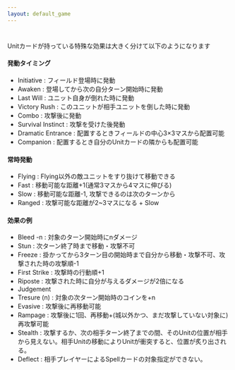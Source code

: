 ```yaml
---
layout: default_game
---
```


# 


Unitカードが持っている特殊な効果は大きく分けて以下のようになります
#### 発動タイミング
- Initiative : フィールド登場時に発動
- Awaken : 登場してから次の自分ターン開始時に発動
- Last Will : ユニット自身が倒れた時に発動
- Victory Rush : このユニットが相手ユニットを倒した時に発動
- Combo : 攻撃後に発動
- Survival Instinct : 攻撃を受けた後発動
- Dramatic Entrance : 配置するときフィールドの中心3×3マスから配置可能
- Companion : 配置するとき自分のUnitカードの隣からも配置可能

#### 常時発動
- Flying : Flying以外の敵ユニットをすり抜けて移動できる
- Fast : 移動可能な距離+1(通常3マスから4マスに伸びる)
- Slow : 移動可能な距離-1, 攻撃できるのは次のターンから
- Ranged : 攻撃可能な距離が2~3マスになる + Slow

#### 効果の例
- Bleed -n : 対象のターン開始時にnダメージ
- Stun : 次ターン終了時まで移動・攻撃不可
- Freeze : 掛かってから3ターン目の開始時まで自分から移動・攻撃不可、攻撃された時の攻撃順-1
- First Strike : 攻撃時の行動順+1
- Riposte : 攻撃された時に自分が与えるダメージが2倍になる
- Judgement
- Tresure (n) : 対象の次ターン開始時のコインを+n
- Evasive : 攻撃後に再移動可能
- Rampage : 攻撃後に1回、再移動+(城以外かつ、まだ攻撃していない対象に)再攻撃可能
- Stealth : 攻撃するか、次の相手ターン終了までの間、そのUnitの位置が相手から見えない。相手Unitの移動によりUnitが衝突すると、位置が炙り出される。
- Deflect : 相手プレイヤーによるSpellカードの対象指定ができない。


